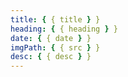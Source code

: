 ```yaml
---
title: { { title } }
heading: { { heading } }
date: { { date } }
imgPath: { { src } }
desc: { { desc } }
---
```

